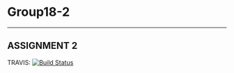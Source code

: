 # Group18-2
------------
ASSIGNMENT 2
------------

TRAVIS: [![Build Status](https://travis-ci.org/cs361-W16/Group18-2.svg?branch=master)](https://travis-ci.org/cs361-W16/Group18-2)

